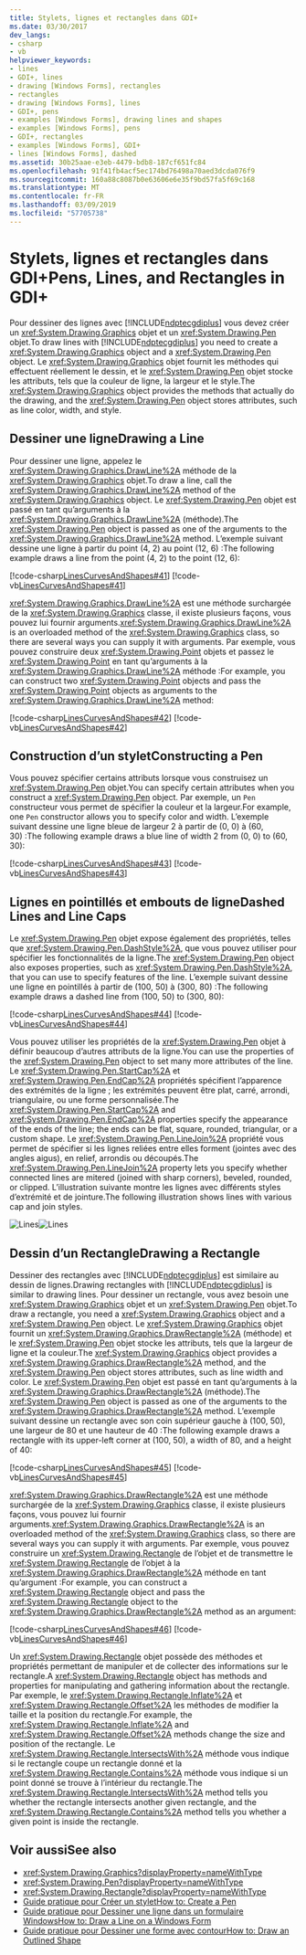 ```yaml
---
title: Stylets, lignes et rectangles dans GDI+
ms.date: 03/30/2017
dev_langs:
- csharp
- vb
helpviewer_keywords:
- lines
- GDI+, lines
- drawing [Windows Forms], rectangles
- rectangles
- drawing [Windows Forms], lines
- GDI+, pens
- examples [Windows Forms], drawing lines and shapes
- examples [Windows Forms], pens
- GDI+, rectangles
- examples [Windows Forms], GDI+
- lines [Windows Forms], dashed
ms.assetid: 30b25aae-e3eb-4479-bdb8-187cf651fc84
ms.openlocfilehash: 91f41fb4acf5ec174bd76498a70aed3dcda076f9
ms.sourcegitcommit: 160a88c8087b0e63606e6e35f9bd57fa5f69c168
ms.translationtype: MT
ms.contentlocale: fr-FR
ms.lasthandoff: 03/09/2019
ms.locfileid: "57705738"
---
```

# <a name="pens-lines-and-rectangles-in-gdi"></a><span data-ttu-id="0f62a-102">Stylets, lignes et rectangles dans GDI+</span><span class="sxs-lookup"><span data-stu-id="0f62a-102">Pens, Lines, and Rectangles in GDI+</span></span>
<span data-ttu-id="0f62a-103">Pour dessiner des lignes avec [!INCLUDE[ndptecgdiplus](../../../../includes/ndptecgdiplus-md.md)] vous devez créer un <xref:System.Drawing.Graphics> objet et un <xref:System.Drawing.Pen> objet.</span><span class="sxs-lookup"><span data-stu-id="0f62a-103">To draw lines with [!INCLUDE[ndptecgdiplus](../../../../includes/ndptecgdiplus-md.md)] you need to create a <xref:System.Drawing.Graphics> object and a <xref:System.Drawing.Pen> object.</span></span> <span data-ttu-id="0f62a-104">Le <xref:System.Drawing.Graphics> objet fournit les méthodes qui effectuent réellement le dessin, et le <xref:System.Drawing.Pen> objet stocke les attributs, tels que la couleur de ligne, la largeur et le style.</span><span class="sxs-lookup"><span data-stu-id="0f62a-104">The <xref:System.Drawing.Graphics> object provides the methods that actually do the drawing, and the <xref:System.Drawing.Pen> object stores attributes, such as line color, width, and style.</span></span>  
  
## <a name="drawing-a-line"></a><span data-ttu-id="0f62a-105">Dessiner une ligne</span><span class="sxs-lookup"><span data-stu-id="0f62a-105">Drawing a Line</span></span>  
 <span data-ttu-id="0f62a-106">Pour dessiner une ligne, appelez le <xref:System.Drawing.Graphics.DrawLine%2A> méthode de la <xref:System.Drawing.Graphics> objet.</span><span class="sxs-lookup"><span data-stu-id="0f62a-106">To draw a line, call the <xref:System.Drawing.Graphics.DrawLine%2A> method of the <xref:System.Drawing.Graphics> object.</span></span> <span data-ttu-id="0f62a-107">Le <xref:System.Drawing.Pen> objet est passé en tant qu’arguments à la <xref:System.Drawing.Graphics.DrawLine%2A> (méthode).</span><span class="sxs-lookup"><span data-stu-id="0f62a-107">The <xref:System.Drawing.Pen> object is passed as one of the arguments to the <xref:System.Drawing.Graphics.DrawLine%2A> method.</span></span> <span data-ttu-id="0f62a-108">L’exemple suivant dessine une ligne à partir du point (4, 2) au point (12, 6) :</span><span class="sxs-lookup"><span data-stu-id="0f62a-108">The following example draws a line from the point (4, 2) to the point (12, 6):</span></span>  
  
 [!code-csharp[LinesCurvesAndShapes#41](~/samples/snippets/csharp/VS_Snippets_Winforms/LinesCurvesAndShapes/CS/Class1.cs#41)]
 [!code-vb[LinesCurvesAndShapes#41](~/samples/snippets/visualbasic/VS_Snippets_Winforms/LinesCurvesAndShapes/VB/Class1.vb#41)]  
  
 <span data-ttu-id="0f62a-109"><xref:System.Drawing.Graphics.DrawLine%2A> est une méthode surchargée de la <xref:System.Drawing.Graphics> classe, il existe plusieurs façons, vous pouvez lui fournir arguments.</span><span class="sxs-lookup"><span data-stu-id="0f62a-109"><xref:System.Drawing.Graphics.DrawLine%2A> is an overloaded method of the <xref:System.Drawing.Graphics> class, so there are several ways you can supply it with arguments.</span></span> <span data-ttu-id="0f62a-110">Par exemple, vous pouvez construire deux <xref:System.Drawing.Point> objets et passez le <xref:System.Drawing.Point> en tant qu’arguments à la <xref:System.Drawing.Graphics.DrawLine%2A> méthode :</span><span class="sxs-lookup"><span data-stu-id="0f62a-110">For example, you can construct two <xref:System.Drawing.Point> objects and pass the <xref:System.Drawing.Point> objects as arguments to the <xref:System.Drawing.Graphics.DrawLine%2A> method:</span></span>  
  
 [!code-csharp[LinesCurvesAndShapes#42](~/samples/snippets/csharp/VS_Snippets_Winforms/LinesCurvesAndShapes/CS/Class1.cs#42)]
 [!code-vb[LinesCurvesAndShapes#42](~/samples/snippets/visualbasic/VS_Snippets_Winforms/LinesCurvesAndShapes/VB/Class1.vb#42)]  
  
## <a name="constructing-a-pen"></a><span data-ttu-id="0f62a-111">Construction d’un stylet</span><span class="sxs-lookup"><span data-stu-id="0f62a-111">Constructing a Pen</span></span>  
 <span data-ttu-id="0f62a-112">Vous pouvez spécifier certains attributs lorsque vous construisez un <xref:System.Drawing.Pen> objet.</span><span class="sxs-lookup"><span data-stu-id="0f62a-112">You can specify certain attributes when you construct a <xref:System.Drawing.Pen> object.</span></span> <span data-ttu-id="0f62a-113">Par exemple, un `Pen` constructeur vous permet de spécifier la couleur et la largeur.</span><span class="sxs-lookup"><span data-stu-id="0f62a-113">For example, one `Pen` constructor allows you to specify color and width.</span></span> <span data-ttu-id="0f62a-114">L’exemple suivant dessine une ligne bleue de largeur 2 à partir de (0, 0) à (60, 30) :</span><span class="sxs-lookup"><span data-stu-id="0f62a-114">The following example draws a blue line of width 2 from (0, 0) to (60, 30):</span></span>  
  
 [!code-csharp[LinesCurvesAndShapes#43](~/samples/snippets/csharp/VS_Snippets_Winforms/LinesCurvesAndShapes/CS/Class1.cs#43)]
 [!code-vb[LinesCurvesAndShapes#43](~/samples/snippets/visualbasic/VS_Snippets_Winforms/LinesCurvesAndShapes/VB/Class1.vb#43)]  
  
## <a name="dashed-lines-and-line-caps"></a><span data-ttu-id="0f62a-115">Lignes en pointillés et embouts de ligne</span><span class="sxs-lookup"><span data-stu-id="0f62a-115">Dashed Lines and Line Caps</span></span>  
 <span data-ttu-id="0f62a-116">Le <xref:System.Drawing.Pen> objet expose également des propriétés, telles que <xref:System.Drawing.Pen.DashStyle%2A>, que vous pouvez utiliser pour spécifier les fonctionnalités de la ligne.</span><span class="sxs-lookup"><span data-stu-id="0f62a-116">The <xref:System.Drawing.Pen> object also exposes properties, such as <xref:System.Drawing.Pen.DashStyle%2A>, that you can use to specify features of the line.</span></span> <span data-ttu-id="0f62a-117">L’exemple suivant dessine une ligne en pointillés à partir de (100, 50) à (300, 80) :</span><span class="sxs-lookup"><span data-stu-id="0f62a-117">The following example draws a dashed line from (100, 50) to (300, 80):</span></span>  
  
 [!code-csharp[LinesCurvesAndShapes#44](~/samples/snippets/csharp/VS_Snippets_Winforms/LinesCurvesAndShapes/CS/Class1.cs#44)]
 [!code-vb[LinesCurvesAndShapes#44](~/samples/snippets/visualbasic/VS_Snippets_Winforms/LinesCurvesAndShapes/VB/Class1.vb#44)]  
  
 <span data-ttu-id="0f62a-118">Vous pouvez utiliser les propriétés de la <xref:System.Drawing.Pen> objet à définir beaucoup d’autres attributs de la ligne.</span><span class="sxs-lookup"><span data-stu-id="0f62a-118">You can use the properties of the <xref:System.Drawing.Pen> object to set many more attributes of the line.</span></span> <span data-ttu-id="0f62a-119">Le <xref:System.Drawing.Pen.StartCap%2A> et <xref:System.Drawing.Pen.EndCap%2A> propriétés spécifient l’apparence des extrémités de la ligne ; les extrémités peuvent être plat, carré, arrondi, triangulaire, ou une forme personnalisée.</span><span class="sxs-lookup"><span data-stu-id="0f62a-119">The <xref:System.Drawing.Pen.StartCap%2A> and <xref:System.Drawing.Pen.EndCap%2A> properties specify the appearance of the ends of the line; the ends can be flat, square, rounded, triangular, or a custom shape.</span></span> <span data-ttu-id="0f62a-120">Le <xref:System.Drawing.Pen.LineJoin%2A> propriété vous permet de spécifier si les lignes reliées entre elles forment (jointes avec des angles aigus), en relief, arrondis ou découpés.</span><span class="sxs-lookup"><span data-stu-id="0f62a-120">The <xref:System.Drawing.Pen.LineJoin%2A> property lets you specify whether connected lines are mitered (joined with sharp corners), beveled, rounded, or clipped.</span></span> <span data-ttu-id="0f62a-121">L’illustration suivante montre les lignes avec différents styles d’extrémité et de jointure.</span><span class="sxs-lookup"><span data-stu-id="0f62a-121">The following illustration shows lines with various cap and join styles.</span></span>  
  
 <span data-ttu-id="0f62a-122">![Lines](./media/aboutgdip02-art04.gif "Aboutgdip02_art04")</span><span class="sxs-lookup"><span data-stu-id="0f62a-122">![Lines](./media/aboutgdip02-art04.gif "Aboutgdip02_art04")</span></span>  
  
## <a name="drawing-a-rectangle"></a><span data-ttu-id="0f62a-123">Dessin d’un Rectangle</span><span class="sxs-lookup"><span data-stu-id="0f62a-123">Drawing a Rectangle</span></span>  
 <span data-ttu-id="0f62a-124">Dessiner des rectangles avec [!INCLUDE[ndptecgdiplus](../../../../includes/ndptecgdiplus-md.md)] est similaire au dessin de lignes.</span><span class="sxs-lookup"><span data-stu-id="0f62a-124">Drawing rectangles with [!INCLUDE[ndptecgdiplus](../../../../includes/ndptecgdiplus-md.md)] is similar to drawing lines.</span></span> <span data-ttu-id="0f62a-125">Pour dessiner un rectangle, vous avez besoin une <xref:System.Drawing.Graphics> objet et un <xref:System.Drawing.Pen> objet.</span><span class="sxs-lookup"><span data-stu-id="0f62a-125">To draw a rectangle, you need a <xref:System.Drawing.Graphics> object and a <xref:System.Drawing.Pen> object.</span></span> <span data-ttu-id="0f62a-126">Le <xref:System.Drawing.Graphics> objet fournit un <xref:System.Drawing.Graphics.DrawRectangle%2A> (méthode) et le <xref:System.Drawing.Pen> objet stocke les attributs, tels que la largeur de ligne et la couleur.</span><span class="sxs-lookup"><span data-stu-id="0f62a-126">The <xref:System.Drawing.Graphics> object provides a <xref:System.Drawing.Graphics.DrawRectangle%2A> method, and the <xref:System.Drawing.Pen> object stores attributes, such as line width and color.</span></span> <span data-ttu-id="0f62a-127">Le <xref:System.Drawing.Pen> objet est passé en tant qu’arguments à la <xref:System.Drawing.Graphics.DrawRectangle%2A> (méthode).</span><span class="sxs-lookup"><span data-stu-id="0f62a-127">The <xref:System.Drawing.Pen> object is passed as one of the arguments to the <xref:System.Drawing.Graphics.DrawRectangle%2A> method.</span></span> <span data-ttu-id="0f62a-128">L’exemple suivant dessine un rectangle avec son coin supérieur gauche à (100, 50), une largeur de 80 et une hauteur de 40 :</span><span class="sxs-lookup"><span data-stu-id="0f62a-128">The following example draws a rectangle with its upper-left corner at (100, 50), a width of 80, and a height of 40:</span></span>  
  
 [!code-csharp[LinesCurvesAndShapes#45](~/samples/snippets/csharp/VS_Snippets_Winforms/LinesCurvesAndShapes/CS/Class1.cs#45)]
 [!code-vb[LinesCurvesAndShapes#45](~/samples/snippets/visualbasic/VS_Snippets_Winforms/LinesCurvesAndShapes/VB/Class1.vb#45)]  
  
 <span data-ttu-id="0f62a-129"><xref:System.Drawing.Graphics.DrawRectangle%2A> est une méthode surchargée de la <xref:System.Drawing.Graphics> classe, il existe plusieurs façons, vous pouvez lui fournir arguments.</span><span class="sxs-lookup"><span data-stu-id="0f62a-129"><xref:System.Drawing.Graphics.DrawRectangle%2A> is an overloaded method of the <xref:System.Drawing.Graphics> class, so there are several ways you can supply it with arguments.</span></span> <span data-ttu-id="0f62a-130">Par exemple, vous pouvez construire un <xref:System.Drawing.Rectangle> de l’objet et de transmettre le <xref:System.Drawing.Rectangle> de l’objet à la <xref:System.Drawing.Graphics.DrawRectangle%2A> méthode en tant qu’argument :</span><span class="sxs-lookup"><span data-stu-id="0f62a-130">For example, you can construct a <xref:System.Drawing.Rectangle> object and pass the <xref:System.Drawing.Rectangle> object to the <xref:System.Drawing.Graphics.DrawRectangle%2A> method as an argument:</span></span>  
  
 [!code-csharp[LinesCurvesAndShapes#46](~/samples/snippets/csharp/VS_Snippets_Winforms/LinesCurvesAndShapes/CS/Class1.cs#46)]
 [!code-vb[LinesCurvesAndShapes#46](~/samples/snippets/visualbasic/VS_Snippets_Winforms/LinesCurvesAndShapes/VB/Class1.vb#46)]  
  
 <span data-ttu-id="0f62a-131">Un <xref:System.Drawing.Rectangle> objet possède des méthodes et propriétés permettant de manipuler et de collecter des informations sur le rectangle.</span><span class="sxs-lookup"><span data-stu-id="0f62a-131">A <xref:System.Drawing.Rectangle> object has methods and properties for manipulating and gathering information about the rectangle.</span></span> <span data-ttu-id="0f62a-132">Par exemple, le <xref:System.Drawing.Rectangle.Inflate%2A> et <xref:System.Drawing.Rectangle.Offset%2A> les méthodes de modifier la taille et la position du rectangle.</span><span class="sxs-lookup"><span data-stu-id="0f62a-132">For example, the <xref:System.Drawing.Rectangle.Inflate%2A> and <xref:System.Drawing.Rectangle.Offset%2A> methods change the size and position of the rectangle.</span></span> <span data-ttu-id="0f62a-133">Le <xref:System.Drawing.Rectangle.IntersectsWith%2A> méthode vous indique si le rectangle coupe un rectangle donné et la <xref:System.Drawing.Rectangle.Contains%2A> méthode vous indique si un point donné se trouve à l’intérieur du rectangle.</span><span class="sxs-lookup"><span data-stu-id="0f62a-133">The <xref:System.Drawing.Rectangle.IntersectsWith%2A> method tells you whether the rectangle intersects another given rectangle, and the <xref:System.Drawing.Rectangle.Contains%2A> method tells you whether a given point is inside the rectangle.</span></span>  
  
## <a name="see-also"></a><span data-ttu-id="0f62a-134">Voir aussi</span><span class="sxs-lookup"><span data-stu-id="0f62a-134">See also</span></span>
- <xref:System.Drawing.Graphics?displayProperty=nameWithType>
- <xref:System.Drawing.Pen?displayProperty=nameWithType>
- <xref:System.Drawing.Rectangle?displayProperty=nameWithType>
- [<span data-ttu-id="0f62a-135">Guide pratique pour Créer un stylet</span><span class="sxs-lookup"><span data-stu-id="0f62a-135">How to: Create a Pen</span></span>](how-to-create-a-pen.md)
- [<span data-ttu-id="0f62a-136">Guide pratique pour Dessiner une ligne dans un formulaire Windows</span><span class="sxs-lookup"><span data-stu-id="0f62a-136">How to: Draw a Line on a Windows Form</span></span>](how-to-draw-a-line-on-a-windows-form.md)
- [<span data-ttu-id="0f62a-137">Guide pratique pour Dessiner une forme avec contour</span><span class="sxs-lookup"><span data-stu-id="0f62a-137">How to: Draw an Outlined Shape</span></span>](how-to-draw-an-outlined-shape.md)
